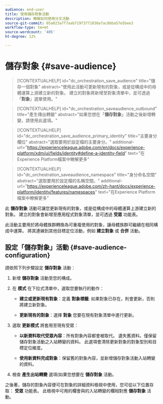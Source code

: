 ```yaml
---
audience: end-user
title: 使用儲存對象活動
description: 瞭解如何使用分叉活動
source-git-commit: 05a023a7f7aab719f3771030a7ac8bba57e5bee3
workflow-type: tm+mt
source-wordcount: '405'
ht-degree: 12%

---
```


# 儲存對象 {#save-audience}

>[!CONTEXTUALHELP]
>id="dc_orchestration_save_audience"
>title="儲存一個對象"
>abstract="使用此活動可更新現有的對象，或是從構成中的母體運算上游建立新的對象。 建立的對象將新增至對象清單中，並可透過「**對象**」選單使用。"

>[!CONTEXTUALHELP]
>id="dc_orchestration_saveaudience_outbound"
>title="產生傳出轉變"
>abstract="如果您想在「**儲存對象**」活動之後新增轉變，請使用此選項。"

>[!CONTEXTUALHELP]
>id="dc_orchestration_save_audience_primary_identity"
>title="主要身分欄位"
>abstract="選取要用於設定檔的主要身分。"
>additional-url="https://experienceleague.adobe.com/en/docs/experience-platform/xdm/ui/fields/identity#define-a-identity-field" text="在Experience Platform檔案中瞭解更多"


>[!CONTEXTUALHELP]
>id="dc_orchestration_saveaudience_namespace"
>title="身分命名空間"
>abstract="選取要用於設定檔的名稱空間。"
>additional-url="https://experienceleague.adobe.com/zh-hant/docs/experience-platform/identity/features/namespaces" text="在Experience Platform檔案中瞭解更多"



此 **儲存對象** 活動可讓您更新現有的對象，或是從構成中的母體運算上游建立新的對象。 建立的對象會新增至應用程式對象清單，並可透過 **受眾** 功能表。

此活動主要用於將母體族群轉換為可重複使用的對象，讓母體族群可繼續在相同構成中運算。 將其連線到其他目標定位活動，例如 **建立對象** 或 **合併** 活動。

## 設定「儲存對象」活動 {#save-audience-configuration}

請依照下列步驟設定 **儲存對象** 活動：

1. 新增 **儲存對象** 活動至您的構成。

1. 在 **模式** 在下拉式清單中，選取您要執行的動作：

   * **建立或更新現有對象**：定義 **對象標籤**. 如果對象已存在，則會更新，否則將建立新對象。

   * **更新現有的對象**：選擇 **對象** 您要在現有對象清單中進行更新。

1. 選取 **更新模式** 將套用至現有受眾：

   * **以新資料取代受眾內容**：所有對象內容都會被取代。 遺失舊資料。僅保留儲存對象活動之入站轉變的資料。 此選項會清除更新對象的對象型別和目標定位維度。

   * **使用新資料完成對象**：保留舊的對象內容，並新增儲存對象活動入站轉變的資料。

1. 檢查 **產生出站轉變** 選項(如果您想要在 **儲存對象** 活動。

之後著，儲存的對象內容便可在對象的詳細資料檢視中使用，您可從以下位置存取： **受眾** 功能表。 此檢視中可用的欄會與的入站轉變的欄相對應 **儲存對象** 活動。

<!--

## Example{#save-audience-example}

The following example illustrates a simple audience update from targeting. A scheduler is added to run the workflow once a month. A query recovers all the profiles subscribed to the different application services available. The **Save audience** activity updates the audience by deleting profiles that have unsubscribed from the service since the last workflow execution and by adding the newly subscribed profiles.
-->
